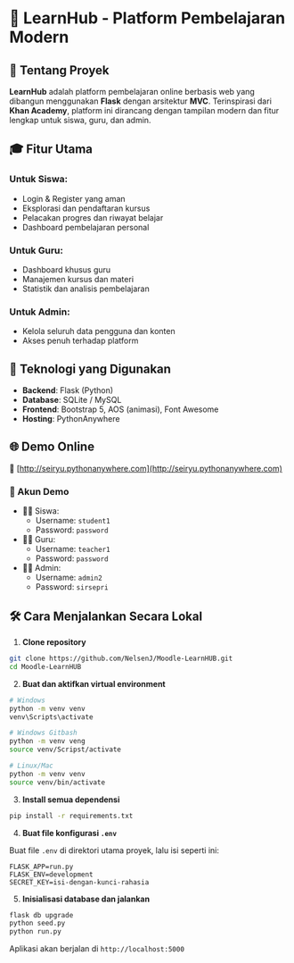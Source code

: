 # 📘 LearnHub - Platform Pembelajaran Modern

## 🧠 Tentang Proyek

**LearnHub** adalah platform pembelajaran online berbasis web yang dibangun menggunakan **Flask** dengan arsitektur **MVC**. Terinspirasi dari **Khan Academy**, platform ini dirancang dengan tampilan modern dan fitur lengkap untuk siswa, guru, dan admin.

## 🎓 Fitur Utama

### Untuk Siswa:
- Login & Register yang aman
- Eksplorasi dan pendaftaran kursus
- Pelacakan progres dan riwayat belajar
- Dashboard pembelajaran personal

### Untuk Guru:
- Dashboard khusus guru
- Manajemen kursus dan materi
- Statistik dan analisis pembelajaran

### Untuk Admin:
- Kelola seluruh data pengguna dan konten
- Akses penuh terhadap platform

## 🧱 Teknologi yang Digunakan

- **Backend**: Flask (Python)
- **Database**: SQLite / MySQL
- **Frontend**: Bootstrap 5, AOS (animasi), Font Awesome
- **Hosting**: PythonAnywhere

## 🌐 Demo Online

🔗 [http://seiryu.pythonanywhere.com](http://seiryu.pythonanywhere.com)

### 👥 Akun Demo

- 👨‍🎓 Siswa:  
  - Username: `student1`  
  - Password: `password`
- 👨‍🏫 Guru:  
  - Username: `teacher1`  
  - Password: `password`
- 👨‍💼 Admin:  
  - Username: `admin2`  
  - Password: `sirsepri`

## 🛠️ Cara Menjalankan Secara Lokal

1. **Clone repository**

```bash
git clone https://github.com/NelsenJ/Moodle-LearnHUB.git
cd Moodle-LearnHUB
```

2. **Buat dan aktifkan virtual environment**

```bash
# Windows
python -m venv venv
venv\Scripts\activate

# Windows Gitbash
python -m venv veng
source venv/Scripst/activate

# Linux/Mac
python -m venv venv
source venv/bin/activate
```

3. **Install semua dependensi**

```bash
pip install -r requirements.txt
```

4. **Buat file konfigurasi `.env`**

Buat file `.env` di direktori utama proyek, lalu isi seperti ini:

```
FLASK_APP=run.py
FLASK_ENV=development
SECRET_KEY=isi-dengan-kunci-rahasia
```

5. **Inisialisasi database dan jalankan**

```bash
flask db upgrade
python seed.py
python run.py
```

Aplikasi akan berjalan di `http://localhost:5000`

